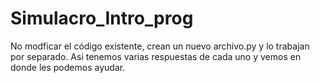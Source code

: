 # Simulacro_Intro_prog

No modficar el código existente, crean un nuevo archivo.py y lo trabajan por separado. 
Asi tenemos varias respuestas de cada uno y vemos en donde les podemos ayudar. 
